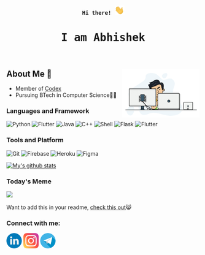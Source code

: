 <p align="center"><samp><b> Hi there! <img src="https://raw.githubusercontent.com/iamAbhishekkumar/iamAbhishekkumar/main/assets/hello.gif" width="25"> </b></samp></p>
<p align="center"><h1 align="center"><samp> I am Abhishek</samp></h1></p>
<br>
<div>
<img align="right" src="https://raw.githubusercontent.com/iamAbhishekkumar/iamAbhishekkumar/main/assets/computer.gif" width="40%"/>
  
## About Me 🔭 
- Member of [Codex](https://github.com/codex-iter)
- Pursuing BTech in Computer Science👨‍🎓

</div>

### Languages and Framework

![Python](https://img.shields.io/badge/python-%2314354C.svg?style=for-the-badge&logo=python&logoColor=white)
![Flutter](https://img.shields.io/badge/dart-%230175C2.svg?style=for-the-badge&logo=dart&logoColor=white)
![Java](https://img.shields.io/badge/java-%23ED8B00.svg?style=for-the-badge&logo=java&logoColor=white)
![C++](https://img.shields.io/badge/c++-%2300599C.svg?style=for-the-badge&logo=c%2B%2B&logoColor=white)
![Shell](https://img.shields.io/badge/shell_script-%23121011.svg?style=for-the-badge&logo=gnu-bash&logoColor=white)
![Flask](https://img.shields.io/badge/flask-%23000.svg?style=for-the-badge&logo=flask&logoColor=white)
![Flutter](https://img.shields.io/badge/Flutter-%2302569B.svg?style=for-the-badge&logo=Flutter&logoColor=white")

### Tools and Platform

![Git](https://img.shields.io/badge/git-%23F05033.svg?style=for-the-badge&logo=git&logoColor=white)
![Firebase](https://img.shields.io/badge/firebase-%23039BE5.svg?style=for-the-badge&logo=firebase)
![Heroku](https://img.shields.io/badge/heroku-%23430098.svg?style=for-the-badge&logo=heroku&logoColor=white")
![Figma](https://img.shields.io/badge/figma-%23F24E1E.svg?style=for-the-badge&logo=figma&logoColor=white)
<!-- ![Unity](https://img.shields.io/badge/Unity-grey?style=flat-square&logo=unity) -->

[![My's github stats](https://github-readme-stats.vercel.app/api?username=iamAbhishekkumar&show_icons=truetheme=radical)](https://github.com/anuraghazra/github-readme-stats)
    
### Today's Meme
  
[<img src="https://memer-github.herokuapp.com/getImage" width="300px">](https://github.com/iamAbhishekkumar/Memer)
  
Want to add this in your readme, [check this out](https://github.com/iamAbhishekkumar/Memer):smile_cat:
  
### Connect with me:

[<img src="https://raw.githubusercontent.com/iamAbhishekkumar/iamAbhishekkumar/main/assets/linkedin.png" width="40px">](https://www.linkedin.com/in/abhishek-kumar-531512176/)
[<img src="https://raw.githubusercontent.com/iamAbhishekkumar/iamAbhishekkumar/main/assets/instagram.png" width="40px">](https://www.instagram.com/__abhishek.kumar___/)
[<img src="https://raw.githubusercontent.com/iamAbhishekkumar/iamAbhishekkumar/main/assets/telegram.png" width="40px">](https://telegram.im/@imAbhishekkumar?lang=en) 
  
